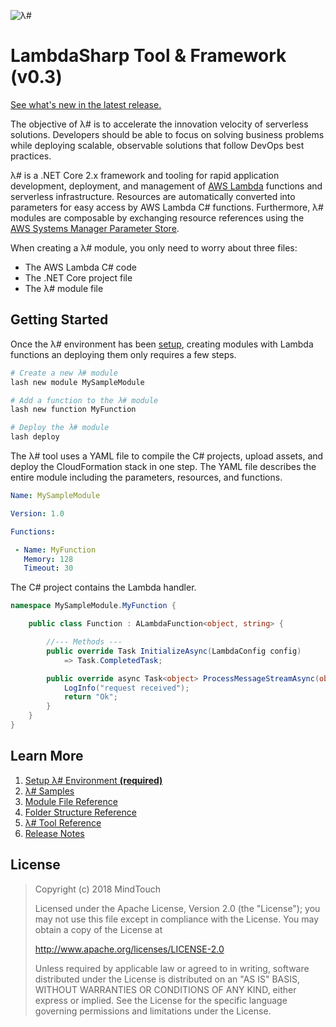 ﻿![λ#](Docs/LambdaSharp_v2_small.png)

# LambdaSharp Tool & Framework (v0.3)

[See what's new in the latest release.](Docs/ReleaseNotes-Cebes.md)

The objective of λ# is to accelerate the innovation velocity of serverless solutions. Developers should be able to focus on solving business problems while deploying scalable, observable solutions that follow DevOps best practices.

λ# is a .NET Core 2.x framework and tooling for rapid application development, deployment, and management of [AWS Lambda](https://aws.amazon.com/lambda/) functions and serverless infrastructure. Resources are automatically converted into parameters for easy access by AWS Lambda C# functions. Furthermore, λ# modules are composable by exchanging resource references using the [AWS Systems Manager Parameter Store](https://aws.amazon.com/systems-manager/features/).

When creating a λ# module, you only need to worry about three files:
* The AWS Lambda C# code
* The .NET Core project file
* The λ# module file

## Getting Started

Once the λ# environment has been [setup](Bootstrap/), creating modules with Lambda functions an deploying them only requires a few steps.

```bash
# Create a new λ# module
lash new module MySampleModule

# Add a function to the λ# module
lash new function MyFunction

# Deploy the λ# module
lash deploy
```

The λ# tool uses a YAML file to compile the C# projects, upload assets, and deploy the CloudFormation stack in one step. The YAML file describes the entire module including the parameters, resources, and functions.

```yaml
Name: MySampleModule

Version: 1.0

Functions:

 - Name: MyFunction
   Memory: 128
   Timeout: 30
```

The C# project contains the Lambda handler.

```csharp
namespace MySampleModule.MyFunction {

    public class Function : ALambdaFunction<object, string> {

        //--- Methods ---
        public override Task InitializeAsync(LambdaConfig config)
            => Task.CompletedTask;

        public override async Task<object> ProcessMessageStreamAsync(object request, ILambdaContext context) {
            LogInfo("request received");
            return "Ok";
        }
    }
}
```

## Learn More

1. [Setup λ# Environment **(required)**](Bootstrap/)
1. [λ# Samples](Samples/)
1. [Module File Reference](Docs/ModuleFile.md)
1. [Folder Structure Reference](Docs/FolderStructure.md)
1. [λ# Tool Reference](src/MindTouch.LambdaSharp.Tool/)
1. [Release Notes](Docs/ReadMe.md)

## License

> Copyright (c) 2018 MindTouch
>
> Licensed under the Apache License, Version 2.0 (the "License");
> you may not use this file except in compliance with the License.
> You may obtain a copy of the License at
>
> http://www.apache.org/licenses/LICENSE-2.0
>
> Unless required by applicable law or agreed to in writing, software
> distributed under the License is distributed on an "AS IS" BASIS,
> WITHOUT WARRANTIES OR CONDITIONS OF ANY KIND, either express or implied.
> See the License for the specific language governing permissions and
> limitations under the License.
